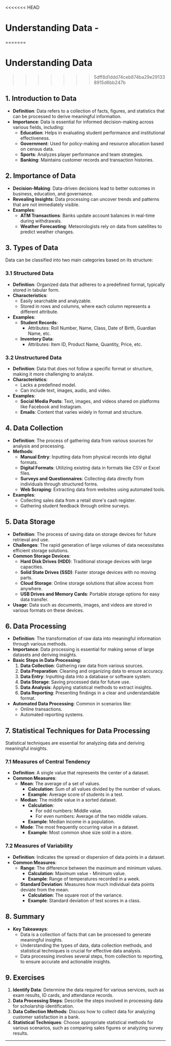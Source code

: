 <<<<<<< HEAD
# Understanding Data -
=======
# Understanding Data 
>>>>>>> 5dff8d1ddd74ceb874ba29e291338915d6bb247b

## 1. Introduction to Data
- **Definition**: Data refers to a collection of facts, figures, and statistics that can be processed to derive meaningful information.
- **Importance**: Data is essential for informed decision-making across various fields, including:
  - **Education**: Helps in evaluating student performance and institutional effectiveness.
  - **Government**: Used for policy-making and resource allocation based on census data.
  - **Sports**: Analyzes player performance and team strategies.
  - **Banking**: Maintains customer records and transaction histories.

## 2. Importance of Data
- **Decision-Making**: Data-driven decisions lead to better outcomes in business, education, and governance.
- **Revealing Insights**: Data processing can uncover trends and patterns that are not immediately visible.
- **Examples**:
  - **ATM Transactions**: Banks update account balances in real-time during withdrawals.
  - **Weather Forecasting**: Meteorologists rely on data from satellites to predict weather changes.

## 3. Types of Data
Data can be classified into two main categories based on its structure:

### 3.1 Structured Data
- **Definition**: Organized data that adheres to a predefined format, typically stored in tabular form.
- **Characteristics**:
  - Easily searchable and analyzable.
  - Stored in rows and columns, where each column represents a different attribute.
- **Examples**:
  - **Student Records**: 
    - Attributes: Roll Number, Name, Class, Date of Birth, Guardian Name, etc.
  - **Inventory Data**: 
    - Attributes: Item ID, Product Name, Quantity, Price, etc.

### 3.2 Unstructured Data
- **Definition**: Data that does not follow a specific format or structure, making it more challenging to analyze.
- **Characteristics**:
  - Lacks a predefined model.
  - Can include text, images, audio, and video.
- **Examples**:
  - **Social Media Posts**: Text, images, and videos shared on platforms like Facebook and Instagram.
  - **Emails**: Content that varies widely in format and structure.

## 4. Data Collection
- **Definition**: The process of gathering data from various sources for analysis and processing.
- **Methods**:
  - **Manual Entry**: Inputting data from physical records into digital formats.
  - **Digital Formats**: Utilizing existing data in formats like CSV or Excel files.
  - **Surveys and Questionnaires**: Collecting data directly from individuals through structured forms.
  - **Web Scraping**: Extracting data from websites using automated tools.
- **Examples**:
  - Collecting sales data from a retail store's cash register.
  - Gathering student feedback through online surveys.

## 5. Data Storage
- **Definition**: The process of saving data on storage devices for future retrieval and use.
- **Challenges**: The rapid generation of large volumes of data necessitates efficient storage solutions.
- **Common Storage Devices**:
  - **Hard Disk Drives (HDD)**: Traditional storage devices with large capacities.
  - **Solid State Drives (SSD)**: Faster storage devices with no moving parts.
  - **Cloud Storage**: Online storage solutions that allow access from anywhere.
  - **USB Drives and Memory Cards**: Portable storage options for easy data transfer.
- **Usage**: Data such as documents, images, and videos are stored in various formats on these devices.

## 6. Data Processing
- **Definition**: The transformation of raw data into meaningful information through various methods.
- **Importance**: Data processing is essential for making sense of large datasets and deriving insights.
- **Basic Steps in Data Processing**:
  1. **Data Collection**: Gathering raw data from various sources.
  2. **Data Preparation**: Cleaning and organizing data to ensure accuracy.
  3. **Data Entry**: Inputting data into a database or software system.
  4. **Data Storage**: Saving processed data for future use.
  5. **Data Analysis**: Applying statistical methods to extract insights.
  6. **Data Reporting**: Presenting findings in a clear and understandable format.
- **Automated Data Processing**: Common in scenarios like:
  - Online transactions.
  - Automated reporting systems.

## 7. Statistical Techniques for Data Processing
Statistical techniques are essential for analyzing data and deriving meaningful insights.

### 7.1 Measures of Central Tendency
- **Definition**: A single value that represents the center of a dataset.
- **Common Measures**:
  - **Mean**: The average of a set of values.
    - **Calculation**: Sum of all values divided by the number of values.
    - **Example**: Average score of students in a test.
  - **Median**: The middle value in a sorted dataset.
    - **Calculation**: 
      - For odd numbers: Middle value.
      - For even numbers: Average of the two middle values.
    - **Example**: Median income in a population.
  - **Mode**: The most frequently occurring value in a dataset.
    - **Example**: Most common shoe size sold in a store.

### 7.2 Measures of Variability
- **Definition**: Indicates the spread or dispersion of data points in a dataset.
- **Common Measures**:
  - **Range**: The difference between the maximum and minimum values.
    - **Calculation**: Maximum value - Minimum value.
    - **Example**: Range of temperatures recorded in a week.
  - **Standard Deviation**: Measures how much individual data points deviate from the mean.
    - **Calculation**: The square root of the variance.
    - **Example**: Standard deviation of test scores in a class.

## 8. Summary
- **Key Takeaways**:
  - Data is a collection of facts that can be processed to generate meaningful insights.
  - Understanding the types of data, data collection methods, and statistical techniques is crucial for effective data analysis.
  - Data processing involves several steps, from collection to reporting, to ensure accurate and actionable insights.

## 9. Exercises
1. **Identify Data**: Determine the data required for various services, such as exam results, ID cards, and attendance records.
2. **Data Processing Steps**: Describe the steps involved in processing data for scholarship identification.
3. **Data Collection Methods**: Discuss how to collect data for analyzing customer satisfaction in a bank.
4. **Statistical Techniques**: Choose appropriate statistical methods for various scenarios, such as comparing sales figures or analyzing survey results.

---
